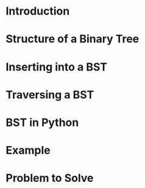 # Introduction
# Structure of a Binary Tree
# Inserting into a BST
# Traversing a BST
# BST in Python
# Example
# Problem to Solve
